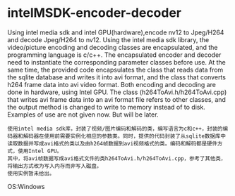 # intelMSDK-encoder-decoder
  Using intel media sdk and intel GPU(hardware),encode nv12 to Jpeg/H264 and decode Jpeg/H264 to nv12.
  Using the intel media sdk library, the video/picture encoding and decoding classes are encapsulated, and the programming language is c/c++. The encapsulated encoder and decoder need to instantiate the corresponding parameter classes before use. At the same time, the provided code encapsulates the class that reads data from the sqlite database and writes it into avi format, and the class that converts h264 frame data into avi video format. Both encoding and decoding are done in hardware, using Intel GPU.
  The class (h264ToAvi.h/h264ToAvi.cpp) that writes avi frame data into an avi format file refers to other classes, and the output method is changed to write to memory instead of to disk.
  Examples of use are not given now. But will be later.
  
    使用intel media sdk库，封装了视频/图片编码和解码的类，编写语言为c和c++，封装的编码器和解码器在使用前需要实例化相应的参数类。同时，提供的代码封装了从sqlite数据库中读取数据并写成avi格式的类以及由h264帧数据到avi视频格式的类。编码和解码都是硬件方式，使用Intel GPU。
    其中，将avi帧数据写成avi格式文件的类h264ToAvi.h/h264ToAvi.cpp，参考了其他类，将输出方式改为写入内存而非写入磁盘。
    使用实例暂未给出。
    
OS:Windows 
